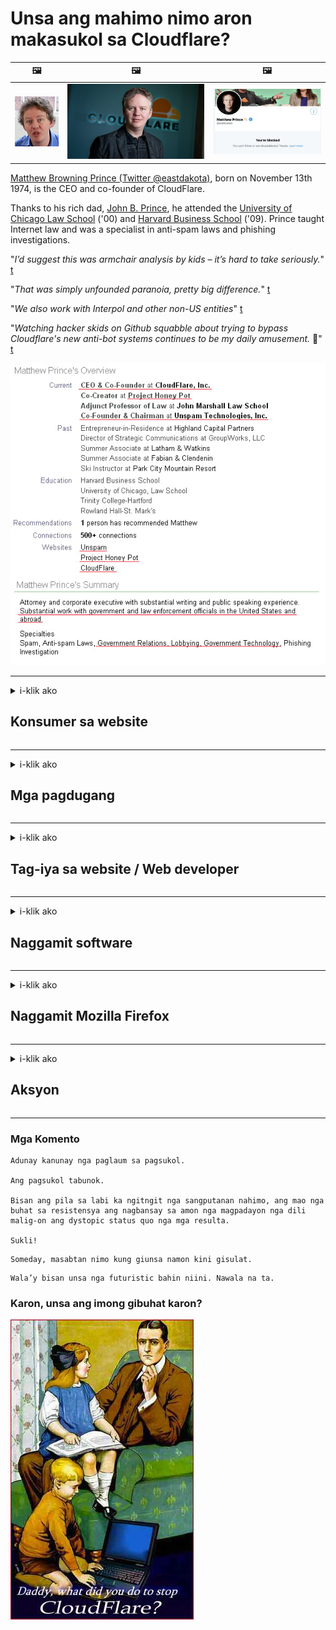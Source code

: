 # Unsa ang mahimo nimo aron makasukol sa Cloudflare?

| 🖼 | 🖼 | 🖼 |
| --- | --- | --- |
| ![](../image/matthew_prince_teen.jpg) | ![](../image/matthew_prince.jpg) | ![](../image/blockedbymatthewprince.jpg) |


[Matthew Browning Prince (Twitter @eastdakota)](https://twitter.com/eastdakota), born on November 13th 1974, is the CEO and co-founder of CloudFlare.

Thanks to his rich dad, [John B. Prince](http://web.archive.org/web/20081002173414/http://www.mufranchisee.com/article/453/), he attended the [University of Chicago Law School](https://en.wikipedia.org/wiki/University_of_Chicago_Law_School) ('00) and [Harvard Business School](https://en.wikipedia.org/wiki/Harvard_Business_School) ('09). Prince taught Internet law and was a specialist in anti-spam laws and phishing investigations.


"*I’d suggest this was armchair analysis by kids – it’s hard to take seriously.*" [t](https://www.theguardian.com/technology/2015/nov/19/cloudflare-accused-by-anonymous-helping-isis)

"*That was simply unfounded paranoia, pretty big difference.*"  [t](https://twitter.com/xxdesmus/status/992757936123359233)

"*We also work with Interpol and other non-US entities*" [t](https://twitter.com/eastdakota/status/1203028504184360960)

"*Watching hacker skids on Github squabble about trying to bypass Cloudflare's new anti-bot systems continues to be my daily amusement.* 🍿" [t](https://twitter.com/eastdakota/status/1273277839102656515)


![](../image/whoismp.jpg)

---


<details>
<summary>i-klik ako

## Konsumer sa website
</summary>


- Kung ang website nga gusto nimo naggamit Cloudflare, ingna sila nga dili mogamit Cloudflare.
  - Ang pagbagulbol sa social media sama sa Facebook, Reddit, Twitter o Mastodon wala’y kalainan. [Mas kusog ang mga lihok kaysa mga hashtag.](https://twitter.com/phyzonloop/status/1274132092490862594)
  - Sulayi nga makontak ang tag-iya sa website kung gusto nimo nga magamit ang imong kaugalingon.

[Ingon ni Cloudflare](https://github.com/Eloston/ungoogled-chromium/issues/783):
```
Girekomenda namon nga mag-abut ka sa mga tagdumala alang sa mga piho nga serbisyo o mga site nga imong naagian ug gibahinbahin ang imong kasinatian.
```

[Kung dili nimo kini gipangayo, wala mahibal-an sa tag-iya sa website kini nga problema.](../PEOPLE.md)

![](../image/liberapay.jpg)

[Malampuson nga pananglitan](https://counterpartytalk.org/t/turn-off-cloudflare-on-counterparty-co-plz/164/5).<br>
Naa kay problema? [Ipataas ang imong tingog karon.](https://github.com/maraoz/maraoz.github.io/issues/1) Pananglitan sa ubus.

```
Nagtabang ka lang sa corporate censorship ug mass surveillance.
https://codeberg.org/crimeflare/cloudflare-tor/src/branch/master/README.md
```

```
Ang imong panid sa web naa sa pribasiya nga naka-pader nga tanaman nga adunay pader sa CloudFlare nga nag-abuso sa privacy.
https://codeberg.org/crimeflare/cloudflare-tor/
```

- Paggahin pipila ka mga oras sa pagbasa sa palisiya sa pagkapribado sa website.
  - kung ang website naa sa likud sa Cloudflare o ang website naggamit mga serbisyo nga konektado sa Cloudflare.

Kinahanglan nga ipatin-aw niini kung unsa ang "Cloudflare", ug pagpangayo permiso nga maibut ang imong datos sa Cloudflare. Ang pagkapakyas sa pagbuhat niini moresulta sa paglapas sa pagsalig ug ang website nga gihisgutan kinahanglan likayan.

[Usa ka madawat nga pananglitan sa patakaran sa privacy ania dinhi](https://archive.is/bDlTz) ("Subprocessors" > "Entity Name")

```
Nabasa ko na ang imong patakaran sa pagkapribado ug dili nako makita ang pulong Cloudflare.
Nagdumili ako nga ipaambit ang datos kanimo kung magpadayon ka sa pagpakaon sa akong datos sa Cloudflare.
https://codeberg.org/crimeflare/cloudflare-tor/
```

Kini usa ka pananglitan sa patakaran sa pagkapribado nga wala’y pulong Cloudflare.
[Liberland Jobs](https://archive.is/daKIr) [privacy policy](https://docsend.com/view/feiwyte):

![](../image/cfwontobey.jpg)

Ang Cloudflare adunay kaugalingon nga patakaran sa pagkapribado.
[Ganahan ang Cloudflare sa mga doxxing nga tawo.](https://www.reddit.com/r/GamerGhazi/comments/2s64fe/be_wary_reporting_to_cloudflare/)

Ania ang us aka maayong pananglitan alang sa porma sa pag-sign up sa website.
AFAIK, zero website ang buhata kini. Mosalig ka ba kanila?

```
Pinaagi sa pag-klik sa "Pag-sign up alang sa XYZ", mouyon ka sa among mga termino sa serbisyo ug pahayag sa privacy.
Uyon ka usab nga ipaambit ang imong datos sa Cloudflare ug uyon usab sa pahayag sa privacy sa cloudflare.
Kung gipagawas sa Cloudflare ang imong kasayuran o dili tugutan ka nga makakonektar sa among mga server, dili namon kini sala. [*]

[ Pag-sign up ] [ Dili ko uyon ]
```
[*] [PEOPLE.md](../PEOPLE.md)


- Sulayi nga dili gamiton ang ilang serbisyo. Hinumdomi nga nabantayan ka sa Cloudflare.
  - ["I'm in your TLS, sniffin' your passworz"](../image/iminurtls.jpg)

- Pagpangita ubang website. Adunay mga kapilian ug higayon sa internet!

- Kumbinsihon ang imong mga higala nga gamiton ang Tor sa adlaw-adlaw.
  - Ang dili pagpaila sa ngalan kinahanglan mao ang sukaranan sa bukas nga internet!
  - [Timan-i nga ang proyekto sa Tor dili gusto sa kini nga proyekto.](../HISTORY.md)

</details>

------

<details>
<summary>i-klik ako

## Mga pagdugang
</summary>

- Kung ang imong browser sa Firefox, Tor Browser, o Ungoogled Chromium gamita ang usa sa mga add-on sa ubos.
  - Kung gusto nimong dugangan ang uban pang bag-ong add-on pangutana una kini.


| Ngalan | Developer | Pagsuporta | Mahimo nga babagan | Dili Makapahibalo | Chrome |
| -------- | -------- | -------- | -------- | -------- | -------- |
| [Bloku Cloudflaron MITM-Atakon](../subfiles/about.bcma.md) | #Addon | [ ? ](README.md) | **Oo**     | **Oo**     |  **Oo** |
| [Ĉu ligoj estas vundeblaj al MITM-atako?](../subfiles/about.ismm.md) | #Addon | [ ? ](README.md) | Dili     | **Oo**     |  **Oo** |
| [Ĉu ĉi tiuj ligoj blokos Tor-uzanton?](../subfiles/about.isat.md) | #Addon | [ ? ](README.md) | Dili     | **Oo**     |  **Oo** |
| [Block Cloudflare MITM Attack](https://trac.torproject.org/projects/tor/attachment/ticket/24351/block_cloudflare_mitm_attack-1.0.14.1-an%2Bfx.xpi)<br>[**DELETED BY TOR PROJECT**](../HISTORY.md) | nullius | [ ? ](tool/block_cloudflare_mitm_fx), [Link](README.md) | **Oo**     | **Oo**     |  Dili |
| [TPRB](http://34ahehcli3epmhbu2wbl6kw6zdfl74iyc4vg3ja4xwhhst332z3knkyd.onion/) | Sw | [ ? ](http://34ahehcli3epmhbu2wbl6kw6zdfl74iyc4vg3ja4xwhhst332z3knkyd.onion/) | **Oo**     | **Oo**     |  Dili |
| [Detect Cloudflare](https://addons.mozilla.org/en-US/firefox/addon/detect-cloudflare/) | Frank Otto | [ ? ](https://github.com/traktofon/cf-detect) | Dili     | **Oo**     |  Dili |
| [True Sight](https://addons.mozilla.org/en-US/firefox/addon/detect-cloudflare-plus/) | claustromaniac | [ ? ](https://github.com/claustromaniac/detect-cloudflare-plus) | Dili     | **Oo**     |  Dili |
| [Which Cloudflare datacenter am I visiting?](https://addons.mozilla.org/en-US/firefox/addon/cf-pop/) | 依云 | [ ? ](https://github.com/lilydjwg/cf-pop) | Dili     | **Oo**     |  Dili |


- Ang "Decentraleyes" makapahunong sa koneksyon sa "CDNJS (Cloudflare)".
  - Gipugngan niini ang daghang mga hangyo gikan sa pagkab-ot sa mga network, ug nagsilbi sa mga lokal nga file aron dili masira ang mga site.
  - Tubag sa developer: "[very concerning indeed](https://github.com/Synzvato/decentraleyes/issues/236#issuecomment-352049501)", "[widespread usage severely centralizes the web](https://github.com/Synzvato/decentraleyes/issues/251#issuecomment-366752049)"

- [Mahimo mo usab tangtangon o dili saligan ang sertipiko sa Cloudflare gikan sa imong Certificate Authority (CA).](https://www.ssl.com/how-to/remove-root-certificate-firefox/)

</details>

------

<details>
<summary>i-klik ako

## Tag-iya sa website / Web developer
</summary>


![](../image/word_cloudflarefree.jpg)

- Ayaw paggamit Cloudflare solution, Panahon.
  - Mahimo ka nga mas maayo kaysa niana, dili ba? [Ania kung giunsa makuha ang mga subscription sa Cloudflare, plano, domain, o account.](https://support.cloudflare.com/hc/en-us/articles/200167776-Removing-subscriptions-plans-domains-or-accounts)

| 🖼 | 🖼 |
| --- | --- |
| ![](../image/htmlalertcloudflare.jpg) | ![](../image/htmlalertcloudflare2.jpg) |

- Gusto ba daghang mga kustomer? Nahibal-an nimo kung unsa ang buhaton. Ang timaan mao ang "taas nga linya".
  - [Kumusta, gisulat nimo ang "Giseryoso namon ang imong pagkapribado" apan nakuha nako ang "Error 403 Forbidden Anonymous Proxy Not Gitugotan".](https://it.slashdot.org/story/19/02/19/0033255/stop-saying-we-take-your-privacy-and-security-seriously) Ngano nga imong gibabagan ang Tor O VPN? [Ug nganong gibabagan nimo ang mga temporaryo nga email?](http://nomdjgwjvyvlvmkolbyp3rocn2ld7fnlidlt2jjyotn3qqsvzs2gmuyd.onion/mail/)

![](../image/anonexist.jpg)

- Ang paggamit sa Cloudflare makadugang sa kahigayunan sa usa ka outage. Ang mga bisita dili maka-access sa imong website kung ang imong server wala o ang Cloudflare wala.
  - [Gihunahuna ba nimo ang Cloudflare nga dili gyud madaog?](https://www.ibtimes.com/cloudflare-down-not-working-sites-producing-504-gateway-timeout-errors-2618008) [Another](https://twitter.com/Jedduff/status/1097875615997399040) [sample](https://twitter.com/search?f=tweets&vertical=default&q=Cloudflare%20is%20having%20problems). [Need more](../PEOPLE.md)?

![](../image/cloudflareinternalerror.jpg)

- Ang paggamit sa Cloudflare aron i-proxy ang imong "serbisyo sa API", ang "software update server" o "RSS feed" makadaot sa imong kustomer. Gitawag ka sa usa ka kostumer ug giingon nga "Dili ko na magamit ang imong API", ug wala ka’y ideya kung unsa ang nagakahitabo. Hilom nga babagan sa Cloudflare ang imong kustomer. Sa imong hunahuna okay ra ba?
  - Adunay daghang mga magbabasa nga kliyente sa RSS ug serbisyo sa online nga magbasa sa RSS. Ngano nga nagpatik ka sa RSS feed kung dili nimo gitugotan ang mga tawo nga mag-subscribe?

![](../image/rssfeedovercf.jpg)

- Kinahanglan ba nimo ang sertipiko sa HTTPS? Gamita ang "Let's Encrypt" o palita ra kini sa kompanya sa CA.

- Kinahanglan ba nimo ang DNS server? Dili ma-set up ang imong kaugalingon nga server? Kumusta na sila: [Hurricane Electric Free DNS](https://dns.he.net/), [Dyn.com](https://dyn.com/dns/), [1984 Hosting](https://www.1984hosting.com/), [Afraid.Org (I-delete ang admin sa imong account kung mogamit ka og TOR)](https://freedns.afraid.org/)

- Nagpangita serbisyo sa pag-host? Libre ra? Kumusta na sila: [Onion Service](http://vww6ybal4bd7szmgncyruucpgfkqahzddi37ktceo3ah7ngmcopnpyyd.onion/en/security/network-security/tor/onionservices-best-practices), [Free Web Hosting Area](https://freewha.com/), [Autistici/Inventati Web Site Hosting](https://www.autinv5q6en4gpf4.onion/services/website), [Github Pages](https://pages.github.com/), [Surge](https://surge.sh/)
  - [Mga kapilian sa Cloudflare](../subfiles/cloudflare-alternatives.md)

- Gigamit ba nimo ang "cloudflare-ipfs.com"? [Nahibal-an ba nimo nga ang Cloudflare IPFS dili maayo?](../PEOPLE.md)

- Pag-install sa Web Application Firewall sama sa OWASP ug Fail2Ban sa imong server ug i-configure kini sa husto nga paagi.
  - Ang solusyon sa pag-ali sa Tor dili solusyon. Ayaw siloti ang tanan alang ra sa gagmay nga dili maayo nga mogamit.

- Pagdirekta o babagan ang mga ninggamit sa "Cloudflare Warp" gikan sa pag-access sa imong website. Ug paghatag usa ka katarungan kung mahimo nimo.

> Lista sa IP: "[Ang kasamtangan nga mga saklaw sa IP sa Cloudflare](cloudflare_inc/)"

> A: I-block lang sila

```
server {
...
deny 173.245.48.0/20;
deny 103.21.244.0/22;
deny 103.22.200.0/22;
deny 103.31.4.0/22;
deny 141.101.64.0/18;
deny 108.162.192.0/18;
deny 190.93.240.0/20;
deny 188.114.96.0/20;
deny 197.234.240.0/22;
deny 198.41.128.0/17;
deny 162.158.0.0/15;
deny 104.16.0.0/12;
deny 172.64.0.0/13;
deny 131.0.72.0/22;
deny 2400:cb00::/32;
deny 2606:4700::/32;
deny 2803:f800::/32;
deny 2405:b500::/32;
deny 2405:8100::/32;
deny 2a06:98c0::/29;
deny 2c0f:f248::/32;
...
}
```

> B: Pagdirekta sa panid sa pasidaan

```
http {
...
geo $iscf {
default 0;
173.245.48.0/20 1;
103.21.244.0/22 1;
103.22.200.0/22 1;
103.31.4.0/22 1;
141.101.64.0/18 1;
108.162.192.0/18 1;
190.93.240.0/20 1;
188.114.96.0/20 1;
197.234.240.0/22 1;
198.41.128.0/17 1;
162.158.0.0/15 1;
104.16.0.0/12 1;
172.64.0.0/13 1;
131.0.72.0/22 1;
2400:cb00::/32 1;
2606:4700::/32 1;
2803:f800::/32 1;
2405:b500::/32 1;
2405:8100::/32 1;
2a06:98c0::/29 1;
2c0f:f248::/32 1;
}
...
}

server {
...
if ($iscf) {rewrite ^ https://example.com/cfwsorry.php;}
...
}

<?php
header('HTTP/1.1 406 Not Acceptable');
echo <<<CLOUDFLARED
Thank you for visiting ourwebsite.com!<br />
We are sorry, but we can't serve you because your connection is being intercepted by Cloudflare.<br />
Please read https://codeberg.org/crimeflare/cloudflare-tor for more information.<br />
CLOUDFLARED;
die();
```

- Pag-set up sa Tor Onion Service o I2P insite kung nagtuo ka sa kagawasan ug malipay ang mga dili nagpaila nga mga ninggamit.

- Pagpangayo tambag gikan sa ubang mga tagdumala sa website sa Clearnet / Tor ug maghimog dili nagpaila nga mga higala!

</details>

------

<details>
<summary>i-klik ako

## Naggamit software
</summary>


- Ang Discord naggamit CloudFlare. Mga kapilian? Girekomenda namon [**Briar** (Android)](https://f-droid.org/en/packages/org.briarproject.briar.android/), [Ricochet (PC)](https://ricochet.im/), [Tox + Tor (Android/PC)](https://tox.chat/download.html)
  - Giapil sa Briar ang Tor daemon aron dili nimo kinahanglan i-install ang Orbot.
  - Ang mga taghimo sa Qwtch, Buksan ang Pagkapribado, gitangtang nga proyekto nga stop_cloudflare gikan sa ilang serbisyo sa git nga wala’y pahibalo.

- Kung gigamit nimo ang Debian GNU / Linux, o bisan unsang gigikanan, pag-subscribe: [bug #831835](https://bugs.debian.org/cgi-bin/bugreport.cgi?bug=831835). Ug kung mahimo nimo, tabangi ang pag-verify sa patch, ug tabangi ang nagpadayon nga husto ang konklusyon kung kini kinahanglan bang dawaton.

- Kanunay nga girekomenda kini nga mga browser.

| Ngalan | Developer | Pagsuporta | Komento |
| -------- | -------- | -------- | -------- |
| [Ungoogled-Chromium](https://ungoogled-software.github.io/ungoogled-chromium-binaries/) | Eloston | [ ? ](https://github.com/Eloston/ungoogled-chromium) | PC (Win, Mac, Linux)  _!Tor_ |
| [Bromite](https://www.bromite.org/fdroid) | Bromite | [ ? ](https://github.com/bromite/bromite/issues) | Android  _!Tor_ |
| [Tor Browser](https://www.torproject.org/download/) | Tor Project | [ ? ](https://support.torproject.org/) | PC (Win, Mac, Linux)  _Tor_|
| [Tor Browser Android](https://www.torproject.org/download/) | Tor Project | [ ? ](https://support.torproject.org/) | Android  _Tor_|
| [Onion Browser](https://itunes.apple.com/us/app/onion-browser/id519296448?mt=8) | Mike Tigas | [ ? ](https://github.com/OnionBrowser/OnionBrowser/issues) | Apple iOS  _Tor_|
| [GNU/Icecat](https://www.gnu.org/software/gnuzilla/) | GNU | [ ? ](https://www.gnu.org/software/gnuzilla/) | PC (Linux) |
| [IceCatMobile](https://f-droid.org/en/packages/org.gnu.icecat/) | GNU | [ ? ](https://lists.gnu.org/mailman/listinfo/bug-gnuzilla) | Android |
| [Iridium Browser](https://iridiumbrowser.de/about/) | Iridium | [ ? ](https://github.com/iridium-browser/iridium-browser/) | PC (Win, Mac, Linux, OpenBSD) |


Ang pagkapribado sa ubang software dili hingpit. Wala kini gipasabut nga ang Tor browser "hingpit".
Wala’y 100% luwas o 100% pribado sa internet ug teknolohiya.

- Ayaw gusto nga gamiton Tor? Mahimo nimong gamiton ang bisan unsang browser gamit ang Tor daemon.
  - [Hinumdomi nga ang proyekto sa Tor dili gusto niini.](https://support.torproject.org/tbb/tbb-9/) Paggamit Tor Browser kung mahimo nimo kini.
- [Giunsa magamit ang Chromium sa Tor](../subfiles/chromium_tor.md)


Hisgutan naton ang bahin sa pagkapribado sa ubang software.

- [Kung kinahanglan nimo nga gamiton ang Firefox, pilia ang "Firefox ESR".](https://www.mozilla.org/en-US/firefox/organizations/)
  - [Firefox - Spyware Watchdog](https://spyware.neocities.org/articles/firefox.html)
  - [Gisalikway sa Firefox ang libre nga pagsulti, nagdili sa libre nga pagsulti](https://web.archive.org/web/20200423010026/https://reclaimthenet.org/firefox-rejects-free-speech-bans-free-speech-commenting-plugin-dissenter-from-its-extensions-gallery/)
  - ["100+ nga mga downvote. Ingon og ang pagpangutana sa usa ka kompanya sa software nga magpadayon sa ... ang software sobra ra kaayo sa karon nga mga adlaw."](https://old.reddit.com/r/firefox/comments/gutdiw/weve_got_work_to_do_the_mozilla_blog/fslbbb6/)
  - [Uh, ngano nga gipakita sa akon sa Firefox ang mga na-sponsor nga link sa akong URL bar?](https://www.reddit.com/r/firefox/comments/jybx2w/uh_why_is_firefox_showing_me_sponsored_links_in/)
  - [Mozilla - Yawa nga Nagpakatawo](https://digdeeper.neocities.org/ghost/mozilla.html)

- [Hinumdomi, ang Mozilla naggamit serbisyo sa Cloudflare.](https://www.robtex.com/dns-lookup/www.mozilla.org) [Gigamit usab nila ang serbisyo sa Cloudflare sa DNS sa ilang produkto.](https://www.theregister.co.uk/2018/03/21/mozilla_testing_dns_encryption/)

- [Opisyal nga gisalikway sa Mozilla kini nga tiket.](https://bugzilla.mozilla.org/show_bug.cgi?id=1426618)

- [Ang Firefox Focus usa ka komedya.](https://github.com/mozilla-mobile/focus-android/issues/1743) [Gipasalig nila nga patyon ang telemetry apan giilisan nila kini.](https://github.com/mozilla-mobile/focus-android/issues/4210)

- [Ganahan sa developer nga PaleMoon / Basilisk ang Cloudflare.](https://github.com/mozilla-mobile/focus-android/issues/1743#issuecomment-345993097)
  - [Ang Pale Moon Archive Server nag-hack ug nagpakaylap sa malware sa 18 ka Bulan](https://www.reddit.com/r/privacytoolsIO/comments/cc808y/pale_moons_archive_server_hacked_and_spread/)
  - Gidumtan usab niya ang mga ninggamit Tor - "[Pasagdi nga kini mahimong kaaway batok sa Tor. Sa akong hunahuna ang kadaghanan sa mga site kinahanglan nga masuko sa Tor nga giisip ang labi kataas nga hinungdan sa pag-abuso.](https://github.com/yacy/yacy_search_server/issues/314#issuecomment-565932097)"

- [Ang Waterox adunay grabe nga problema nga "telepono sa balay"](https://spyware.neocities.org/articles/waterfox.html)

- [Ang Google Chrome usa ka spyware.](https://www.gnu.org/proprietary/malware-google.en.html)
  - [Gi-profile sa Google ang imong kalihokan.](https://spyware.neocities.org/articles/chrome.html)

- [Ang SRWare Iron naghimo sa daghang mga koneksyon sa balay sa telepono.](https://spyware.neocities.org/articles/iron.html) Nakakonektar usab kini sa mga domain sa google.

- [Mga maisugon nga whitelist sa tracker sa Facebook / Twitter.](https://www.bleepingcomputer.com/news/security/facebook-twitter-trackers-whitelisted-by-brave-browser/)
  - [Ania ang daghang mga isyu.](https://spyware.neocities.org/articles/brave.html)
  - [binance nga kauban nga ID](https://twitter.com/cryptonator1337/status/1269594587716374528)

- [Gipasagdan sa Microsoft Edge ang Facebook nga magpadagan sa Flash code sa likud sa likud sa mga tiggamit.](https://www.zdnet.com/article/microsoft-edge-lets-facebook-run-flash-code-behind-users-backs/)

- [Wala gitahod ni Vivaldi ang imong pagkapribado.](https://spyware.neocities.org/articles/vivaldi.html)

- [Lebel sa spyware sa Opera: Labihan kataas](https://spyware.neocities.org/articles/opera.html)

- Apple iOS: [Dili gyud nimo gamiton ang iOS bisan pa kung kini malware.](https://www.gnu.org/proprietary/malware-apple.html)

Tungod niini girekomenda namon sa lamesa ra sa taas. Wala’y lain.

</details>

------

<details>
<summary>i-klik ako

## Naggamit Mozilla Firefox
</summary>


- Ang "Firefox Nightly" magpadala kasayuran sa lebel sa debug sa mga server sa Mozilla nga wala mag-opt-out nga pamaagi.
  - [Ang mga server sa Mozilla nag-behing Cloudflare](https://www.digwebinterface.com/?hostnames=www.mozilla.org%0D%0Amozilla.cloudflare-dns.com&type=&ns=resolver&useresolver=8.8.4.4&nameservers=)

- Posible nga did-an ang Firefox nga makakonekta sa mga server sa Mozilla.
  - [Giya sa mga template-template sa Mozilla](https://github.com/mozilla/policy-templates/blob/master/README.md)
  - Hinumdomi nga kini nga limbong mahimong moundang sa pagtrabaho sa ulahi nga bersyon tungod kay gusto ni Mozilla nga magputi sa ilang kaugalingon.
  - Paggamit firewall ug filter sa DNS aron hingpit nga ma-block sila.

"`/distribution/policies.json`"

>     "WebsiteFilter": {
> 		"Block": [
> 		"*://*.mozilla.com/*",
> 		"*://*.mozilla.net/*",
> 		"*://*.mozilla.org/*",
> 		"*://webcompat.com/*",
> 		"*://*.firefox.com/*",
> 		"*://*.thunderbird.net/*",
> 		"*://*.cloudflare.com/*"
> 		]
>     },


- ~~Pagreport usa ka bug sa tracker sa mozilla, nga gisultihan sila nga dili gamiton ang Cloudflare.~~ Adunay usa ka ulat sa bug sa bugzilla. Daghang mga tawo ang nag-post sa ilang kabalaka, bisan pa ang bug gitago sa admin sa 2018.

- Mahimo nimo nga pag-disable ang DoH sa Firefox.
  - [Usba ang default DNS provider sa firefox](../subfiles/change-firefox-dns.md)

![](../image/firefoxdns.jpg)

- [Kung gusto nimo gamiton ang dili ISP DNS, ikonsiderar ang paggamit sa serbisyo nga OpenNIC Tier2 DNS o bisan unsang mga serbisyo nga dili Cloudflare DNS.](https://wiki.opennic.org/start)
![](../image/opennic.jpg)
  - I-block ang Cloudflare gamit ang DNS. [Crimeflare DNS](https://dns.crimeflare.eu.org/)

- Mahimo nimong gamiton ang Tor ingon resolver sa DNS. [Kung dili ka eksperto sa Tor, pangutana dinhi.](https://tor.stackexchange.com/)

> **Giunsa?**
> 1. I-download ang Tor ug i-install kini sa imong computer.
> 2. Idugang kini nga linya sa file nga "torrc".
> DNSPort 127.0.0.1:53
> 3. Pagsugod usab sa Tor.
> 4. Itakda ang server sa DNS sa imong computer sa "127.0.0.1".

</details>

------

<details>
<summary>i-klik ako

## Aksyon
</summary>


- Sultihi ang uban sa imong palibut bahin sa mga katalagman sa Cloudflare.

- [Tabang nga mapaayo kini nga tipiganan.](https://codeberg.org/crimeflare/cloudflare-tor).
  - Parehas nga mga lista, mga lantugi kontra niini ug mga detalye.

- [Pagdokumento ug paghimo sa publiko kaayo kung diin ang mga butang sayup sa Cloudflare (ug parehas nga mga kompanya), siguruha nga hisgutan kini nga tipiganan kung buhaton nimo kini](https://codeberg.org/crimeflare/cloudflare-tor) :)

- Pagdala daghang mga tawo nga naggamit Tor ingon default aron masinati nila ang web gikan sa panan-aw sa lainlaing mga bahin sa kalibutan.

- Pagsugod sa mga grupo, sa social media ug meatspace, gipahinungod sa pagpalaya sa kalibutan gikan sa Cloudflare.

- Kung diin angay, pag-link sa kini nga mga grupo sa kini nga tipiganan - mahimo kini usa ka lugar alang sa koordinasyon nga magtinabangay isip mga grupo.

- [Pagsugod sa usa ka coop nga makahatag usa ka makahuluganon nga dili kapilian nga korporasyon sa Cloudflare.](../subfiles/cloudflare-alternatives.md)

- Pahibal-on namon ang bisan unsang mga alternatibo nga makatabang aron labing menos makahatag daghang layered nga depensa batok sa Cloudflare.

- Kung ikaw usa ka kustomer sa Cloudflare, itakda ang imong mga setting sa privacy, ug paghulat nga malapas sila sa kanila.
  - [Pagkahuman dad-on sila sa ilalum sa mga sumbong sa paglapas sa anti-spam / privacy.](https://twitter.com/thexpaw/status/1108424723233419264)

- Kung naa ka sa Estados Unidos sa Amerika ug ang gihisgutan nga website usa ka bangko o accountant, sulayi ang pagdala sa ligal nga pagpit-os sa ilalum sa Gramm – Leach – Bliley Act, o ang mga Amerikano nga adunay DIsability Act ug ireport balik kanamo kung hangtod asa ka moabut. .

- Kung ang website usa ka site sa gobyerno, paningkamuti ang pagdala sa ligal ilalom sa ika-1 nga Pagbag-o sa Konstitusyon sa US.

- Kung ikaw usa ka lungsuranon sa EU, kontaka ang website aron ipadala ang imong kaugalingon nga kasayuran sa ilalum sa Regulasyon sa General Data Protection. Kung nagdumili sila sa paghatag kanimo sa imong kasayuran, paglapas kana sa balaod.

- Alang sa mga kompaniya nga nag-angkon nga nagtanyag serbisyo sa ilang website sulayi ang pagreport kanila ingon "sayup nga paanunsiyo" sa mga organisasyon sa pagpanalipud sa mga konsumidor ug BBB. Ang mga website sa Cloudflare gisilbi sa mga server sa Cloudflare.

- [Gisugyot sa ITU sa konteksto sa US nga ang Cloudflare nagsugod na nga makakuha igoigo nga aron ang balaod sa antitrust mahimo’g ipahamtang sa kanila.](https://www.itu.int/en/ITU-T/Workshops-and-Seminars/20181218/Documents/Geoff_Huston_Presentation.pdf)

- Mahunahuna nga ang bersyon sa GNU GPL nga 4 mahimong mag-upod sa usa ka probisyon kontra sa pagtipig sa source code sa luyo sa ingon nga serbisyo, nga nanginahanglan alang sa tanan nga GPLv4 ug sa ulahi nga mga programa nga labing menos ang source code ma-access pinaagi sa usa ka medium nga wala’y pagpihig sa mga ninggamit sa Tor.

</details>

------

### Mga Komento

```
Adunay kanunay nga paglaum sa pagsukol.

Ang pagsukol tabunok.

Bisan ang pila sa labi ka ngitngit nga sangputanan nahimo, ang mao nga buhat sa resistensya ang nagbansay sa amon nga magpadayon nga dili malig-on ang dystopic status quo nga mga resulta.

Sukli!
```

```
Someday, masabtan nimo kung giunsa namon kini gisulat.
```

```
Wala’y bisan unsa nga futuristic bahin niini. Nawala na ta.
```

### Karon, unsa ang imong gibuhat karon?


![](../image/stopcf.jpg)
